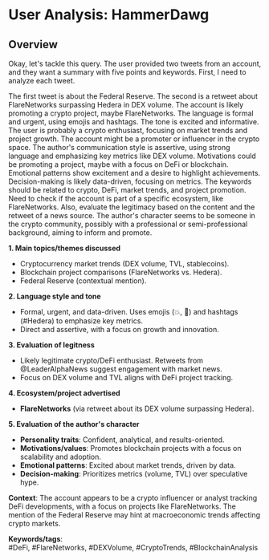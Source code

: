 # User Analysis: HammerDawg

## Overview

<think>
Okay, let's tackle this query. The user provided two tweets from an account, and they want a summary with five points and keywords. First, I need to analyze each tweet.

The first tweet is about the Federal Reserve. The second is a retweet about FlareNetworks surpassing Hedera in DEX volume. The account is likely promoting a crypto project, maybe FlareNetworks. The language is formal and urgent, using emojis and hashtags. The tone is excited and informative. The user is probably a crypto enthusiast, focusing on market trends and project growth. The account might be a promoter or influencer in the crypto space. The author's communication style is assertive, using strong language and emphasizing key metrics like DEX volume. Motivations could be promoting a project, maybe with a focus on DeFi or blockchain. Emotional patterns show excitement and a desire to highlight achievements. Decision-making is likely data-driven, focusing on metrics. The keywords should be related to crypto, DeFi, market trends, and project promotion. Need to check if the account is part of a specific ecosystem, like FlareNetworks. Also, evaluate the legitimacy based on the content and the retweet of a news source. The author's character seems to be someone in the crypto community, possibly with a professional or semi-professional background, aiming to inform and promote.
</think>

**1. Main topics/themes discussed**  
- Cryptocurrency market trends (DEX volume, TVL, stablecoins).  
- Blockchain project comparisons (FlareNetworks vs. Hedera).  
- Federal Reserve (contextual mention).  

**2. Language style and tone**  
- Formal, urgent, and data-driven. Uses emojis (💥, 🫡) and hashtags (#Hedera) to emphasize key metrics.  
- Direct and assertive, with a focus on growth and innovation.  

**3. Evaluation of legitness**  
- Likely legitimate crypto/DeFi enthusiast. Retweets from @LeaderAlphaNews suggest engagement with market news.  
- Focus on DEX volume and TVL aligns with DeFi project tracking.  

**4. Ecosystem/project advertised**  
- **FlareNetworks** (via retweet about its DEX volume surpassing Hedera).  

**5. Evaluation of the author's character**  
- **Personality traits**: Confident, analytical, and results-oriented.  
- **Motivations/values**: Promotes blockchain projects with a focus on scalability and adoption.  
- **Emotional patterns**: Excited about market trends, driven by data.  
- **Decision-making**: Prioritizes metrics (volume, TVL) over speculative hype.  

**Context**: The account appears to be a crypto influencer or analyst tracking DeFi developments, with a focus on projects like FlareNetworks. The mention of the Federal Reserve may hint at macroeconomic trends affecting crypto markets.  

**Keywords/tags**:  
#DeFi, #FlareNetworks, #DEXVolume, #CryptoTrends, #BlockchainAnalysis